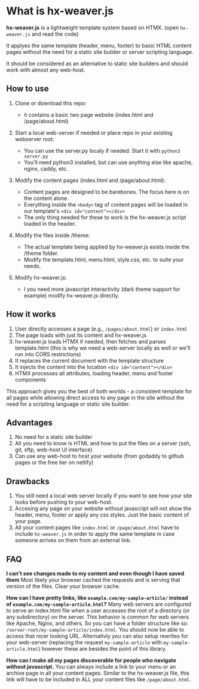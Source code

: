 # What is hx-weaver.js

**hx-weaver.js** is a lightweight template system based on HTMX. (open `hx-weaver.js` and read the code)

It applyes the same template (header, menu, footer) to basic HTML content pages without the need for a static site builder or server scripting language.

It should be considered as an alternative to static site builders and should work with almost any web-host.

## How to use

1. Clone or download this repo:

   - it contains a basic two page website (index.html and /page/about.html)

2. Start a local web-server if needed or place repo in your existing webserver root:

   - You can use the server.py localy if needed. Start it with `python3 server.py`
   - You'll need python3 installed, but can use anything else like apache, nginx, caddy, etc.

3. Modify the content pages (index.html and /page/about.html):

   - Content pages are designed to be barebones. The focus here is on the content alone.
   - Everything inside the `<body>` tag of content pages will be loaded in our template's `<div id="content"></div>`
   - The only thing needed for these to work is the hx-weaver.js script loaded in the header.

4. Modify the files inside /theme:

   - The actual template being applied by hx-weaver.js exists inside the /theme folder.
   - Modify the template.html, menu.html, style.css, etc. to suite your needs.

5. Modify hx-weaver.js:
   - I you need more javascript interactivity (dark theme support for example) modify hx-weaver.js directly.

## How it works

1. User directly accesses a page (e.g., `/pages/about.html`) or `index.html`
2. The page loads with just its content and hx-weaver.js
3. hx-weaver.js loads HTMX if needed, then fetches and parses template.html (this is why we need a web-server locally as well or we'll run into CORS restrictions)
4. It replaces the current document with the template structure
5. It injects the content into the location `<div id="content"></div>`
6. HTMX processes all attributes, loading header, menu and footer components

This approach gives you the best of both worlds - a consistent template for all pages
while allowing direct access to any page in the site without the need for a scripting language or static site builder.

## Advantages

1. No need for a static site builder
2. All you need to know is HTML and how to put the files on a server (ssh, git, sftp, web-host UI interface)
3. Can use any web-host to host your website (from godaddy to github pages or the free tier on netlify)

## Drawbacks

1. You still need a local web server locally if you want to see how your site looks before pushing to your web-host.
2. Accesing any page on your website without javascript will not show the header, menu, footer or apply any css styles. Just the basic content of your page.
3. All your content pages like `index.html` or `/page/about.html` have to include `hx-weaver.js` in order to apply the same template in case someone arrives on them from an external link.

## FAQ

**I can't see changes made to my content and even though I have saved them**
Most likely your browser cached the requests and is serving that version of the files. Clear your browser cache.

**How can I have pretty links, like `example.com/my-sample-article/` instead of `example.com/my-sample-article.html`?**
Many web servers are configured to serve an index.html file when a user accesses the root of a directory (or any subdirectory) on the server.
This behavior is common for web servers like Apache, Nginx, and others. So you can have a folder structure like so: `/server-root/my-sample-article/index.html`.
You should now be able to access that nicer looking URL.
Alternativly you can also setup rewrites for your web-server (replacing the request `my-sample-article` with `my-sample-article.html`) however these are besides the point of this library.

**How can I make all my pages discoverable for people who navigate without javascript.**
You can always include a link to your menu or an archive page in all your content pages. Similar to the hx-weaver.js file, this link will have to be included in ALL your content files like `/page/about.html`.
